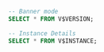
```sql 
-- Banner mode
SELECT * FROM V$VERSION;
```

```sql 
-- Instance Details
SELECT * FROM V$INSTANCE;
```